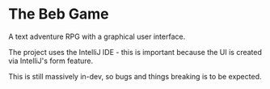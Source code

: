 # The Beb Game
A text adventure RPG with a graphical user interface.

The project uses the IntelliJ IDE - this is important because the UI is created via IntelliJ's form feature.

This is still massively in-dev, so bugs and things breaking is to be expected.
